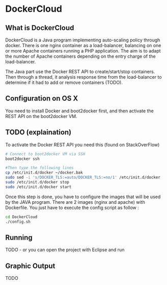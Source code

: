 # DockerCloud

## What is DockerCloud
DockerCloud is a Java program implementing auto-scaling policy through docker. There is one nginx container as a load-balancer, balancing on one or more Apache containers running a PHP application. 
The aim is to adapt the number of Apache containers depending on the entry charge of the load-balancer.

The Java part use the Docker REST API to create/start/stop containers. Then through a thread, it analysis response time from the load-balancer to determine if it had to add or remove containers (TODO).


## Configuration on OS X

You need to install Docker and boot2docker first, and then activate the REST API on the boot2docker VM.

## TODO (explaination)

To activate the Docker REST API you need this (found on StackOverFlow)
```bash
# Connect to boot2docker VM via SSH
boot2docker ssh

#Then type the following lines
cp /etc/init.d/docker ~/docker.bak
sudo sed -i 's/DOCKER_TLS:=auto/DOCKER_TLS:=no/1' /etc/init.d/docker
sudo /etc/init.d/docker stop
sudo /etc/init.d/docker start
```

Once this step is done, you have to configure the images that will be used by the JAVA program. There are 2 images (nginx and apache) with Dockerfile.
You just have to execute the config script as follow :

```bash
cd DockerCloud
./config.sh
```

## Running
TODO - or you can open the project with Eclipse and run

## Graphic Output
TODO


